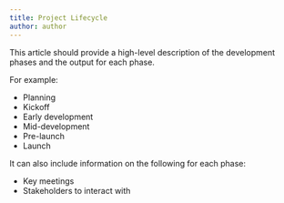 ```yaml
---
title: Project Lifecycle
author: author
---
```


This article should provide a high-level description of the development phases and the output for each phase.

For example:
* Planning
* Kickoff
* Early development
* Mid-development
* Pre-launch
* Launch

It can also include information on the following for each phase:

* Key meetings
* Stakeholders to interact with
